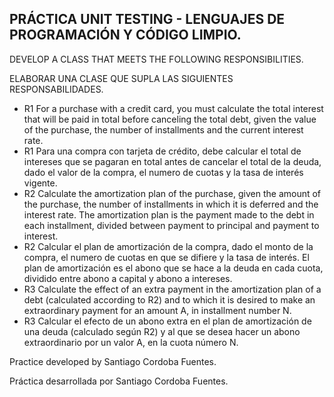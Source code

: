 ## PRÁCTICA UNIT TESTING - LENGUAJES DE PROGRAMACIÓN Y CÓDIGO LIMPIO.

DEVELOP A CLASS THAT MEETS THE FOLLOWING RESPONSIBILITIES.

ELABORAR UNA CLASE QUE SUPLA LAS SIGUIENTES RESPONSABILIDADES.

- R1 For a purchase with a credit card, you must calculate the total interest that will be paid in total before canceling the total debt, given the value of the purchase, the number of installments and the current interest rate.
- R1 Para una compra con tarjeta de crédito, debe calcular el total de intereses que se pagaran en total antes de cancelar el total de la deuda, dado el valor de la compra, el numero de cuotas y la tasa de interés vigente.
- R2 Calculate the amortization plan of the purchase, given the amount of the purchase, the number of installments in which it is deferred and the interest rate. The amortization plan is the payment made to the debt in each installment, divided between payment to principal and payment to interest.
- R2 Calcular el plan de amortización de la compra, dado el monto de la compra, el numero de cuotas en que se difiere y la tasa de interés. El plan de amortización es el abono que se hace a la deuda en cada cuota, dividido entre abono a capital y abono a intereses.
- R3 Calculate the effect of an extra payment in the amortization plan of a debt (calculated according to R2) and to which it is desired to make an extraordinary payment for an amount A, in installment number N.
- R3 Calcular el efecto de un abono extra en el plan de amortización de una deuda (calculado según R2) y al que se desea hacer un abono extraordinario por un valor A, en la cuota número N.

Practice developed by Santiago Cordoba Fuentes.

Práctica desarrollada por Santiago Cordoba Fuentes.
